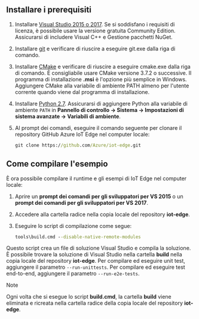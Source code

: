 ## <a name="install-the-prerequisites"></a>Installare i prerequisiti

1. Installare [Visual Studio 2015 o 2017](https://www.visualstudio.com). Se si soddisfano i requisiti di licenza, è possibile usare la versione gratuita Community Edition. Assicurarsi di includere Visual C++ e Gestione pacchetti NuGet.

1. Installare [git](http://www.git-scm.com) e verificare di riuscire a eseguire git.exe dalla riga di comando.

1. Installare [CMake](https://cmake.org/download/) e verificare di riuscire a eseguire cmake.exe dalla riga di comando. È consigliabile usare CMake versione 3.7.2 o successive. Il programma di installazione **.msi** è l'opzione più semplice in Windows. Aggiungere CMake alla variabile di ambiente PATH almeno per l'utente corrente quando viene dal programma di installazione.

1. Installare [Python 2.7](https://www.python.org/downloads/release/python-27). Assicurarsi di aggiungere Python alla variabile di ambiente `PATH` in **Pannello di controllo -> Sistema -> Impostazioni di sistema avanzate -> Variabili di ambiente**.

1. Al prompt dei comandi, eseguire il comando seguente per clonare il repository GitHub Azure IoT Edge nel computer locale:

    ```cmd
    git clone https://github.com/Azure/iot-edge.git
    ```

## <a name="how-to-build-the-sample"></a>Come compilare l'esempio

È ora possibile compilare il runtime e gli esempi di IoT Edge nel computer locale:

1. Aprire un **prompt dei comandi per gli sviluppatori per VS 2015** o un **prompt dei comandi per gli sviluppatori per VS 2017**.

1. Accedere alla cartella radice nella copia locale del repository **iot-edge**.

1. Eseguire lo script di compilazione come segue:

    ```cmd
    tools\build.cmd --disable-native-remote-modules
    ```

Questo script crea un file di soluzione Visual Studio e compila la soluzione. È possibile trovare la soluzione di Visual Studio nella cartella **build** nella copia locale del repository **iot-edge**. Per compilare ed eseguire unit test, aggiungere il parametro `--run-unittests`. Per compilare ed eseguire test end-to-end, aggiungere il parametro `--run-e2e-tests`.

> [!NOTE]
> Ogni volta che si esegue lo script **build.cmd**, la cartella **build** viene eliminata e ricreata nella cartella radice della copia locale del repository **iot-edge**.